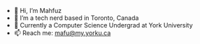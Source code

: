 - 👋 Hi, I’m Mahfuz
- 👀 I’m a tech nerd based in Toronto, Canada
- 🌱 Currently a Computer Science Undergrad at York University
- 📫 Reach me: mafu@my.yorku.ca

<!---
mafu-rahman/mafu-rahman is a ✨ special ✨ repository because its `README.md` (this file) appears on your GitHub profile.
You can click the Preview link to take a look at your changes.
--->

